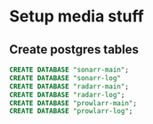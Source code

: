 # Setup media stuff

## Create postgres tables

```sql
CREATE DATABASE "sonarr-main";
CREATE DATABASE "sonarr-log"
CREATE DATABASE "radarr-main";
CREATE DATABASE "radarr-log";
CREATE DATABASE "prowlarr-main";
CREATE DATABASE "prowlarr-log";
```
